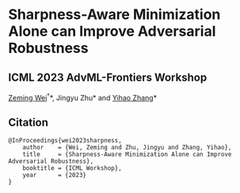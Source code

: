 # Sharpness-Aware Minimization Alone can Improve Adversarial Robustness
## ICML 2023 AdvML-Frontiers Workshop
[Zeming Wei](https://weizeming.github.io)${}^\dagger$\*, Jingyu Zhu\* and [Yihao Zhang](https://zhang-yihao.github.io/)\*

## Citation
```
@InProceedings{wei2023sharpness,
    author    = {Wei, Zeming and Zhu, Jingyu and Zhang, Yihao},
    title     = {Sharpness-Aware Minimization Alone can Improve Adversarial Robustness},
    booktitle = {ICML Workshop},
    year      = {2023}
}
```
